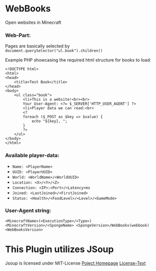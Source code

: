 # WebBooks
Open websites in Minecraft

### Web-Part:

Pages are basically selected by `document.querySelector("ul.book").children()`

Example PHP showcasing the required html structure for books to load:
```
<!DOCTYPE html>
<html>
<head>
	<title>Test Book</title>
</head>
<body>
	<ul class="book">
		<li>This is a website!<br><br>
		Your User-Agent: <?= $_SERVER['HTTP_USER_AGENT'] ?>
		<li>Player data we can read:<br>
		<?
		foreach ($_POST as $key => $value) {
			echo "${key}, ";
		}
		?>
	</ul>
</body>
</html>
```

### Available player-data:

* `Name: <PlayerName>`
* `UUID: <PlayerUUID>`
* `World: <WorldName>/<WorldUUID>`
* `Location: <X>/<Y>/<Z>`
* `Connection: <IP>:<Port>/<Latency>ms`
* `Joined: <LastJoined>/<FirstJoined>`
* `Status: <Health>/<FoodLevel>/<Level>/<GameMode>`

### User-Agent string:

`<MinecraftName>(<ExecutionType>/<Type>) <MinecraftVersion>/<SpongeName> <SpongeVersion>/WebBooks(webbook) <WebBooksVersion>`

# This Plugin utilizes JSoup
Jsoup is licensed under MIT-License
[Poject Homepage](https://jsoup.org/) [License-Text](https://jsoup.org/license)
